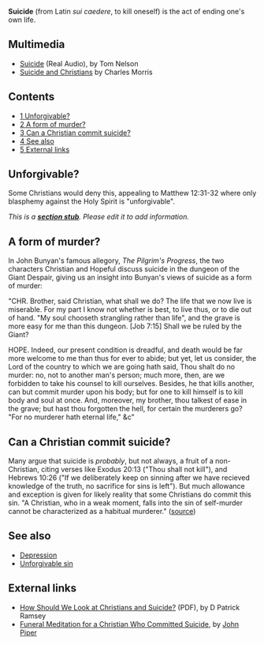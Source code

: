 **Suicide** (from Latin *sui caedere*, to kill oneself) is the act
of ending one's own life.


## Multimedia

-   [Suicide](http://dentonbible.org/realaudio/728-030297-SUICIDE.rm)
    (Real Audio), by Tom Nelson
-   [Suicide and Christians](http://www.haventoday.org/prevbroadcast/539)
    by Charles Morris

## Contents

-   [1 Unforgivable?](#Unforgivable.3F)
-   [2 A form of murder?](#A_form_of_murder.3F)
-   [3 Can a Christian commit suicide?](#Can_a_Christian_commit_suicide.3F)
-   [4 See also](#See_also)
-   [5 External links](#External_links)

## Unforgivable?

Some Christians would deny this, appealing to Matthew 12:31-32
where only blasphemy against the Holy Spirit is "unforgivable".

*This is a **[section stub](http://www.theopedia.com/Category:Theopedia_sectionstubs "Category:Theopedia sectionstubs")**. Please edit it to add information.*
## A form of murder?

In John Bunyan's famous allegory, *The Pilgrim's Progress*, the two
characters Christian and Hopeful discuss suicide in the dungeon of
the Giant Despair, giving us an insight into Bunyan's views of
suicide as a form of murder:

"CHR. Brother, said Christian, what shall we do? The life that we
now live is miserable. For my part I know not whether is best, to
live thus, or to die out of hand. "My soul chooseth strangling
rather than life", and the grave is more easy for me than this
dungeon. [Job 7:15] Shall we be ruled by the Giant?

HOPE. Indeed, our present condition is dreadful, and death would be
far more welcome to me than thus for ever to abide; but yet, let us
consider, the Lord of the country to which we are going hath said,
Thou shalt do no murder: no, not to another man's person; much
more, then, are we forbidden to take his counsel to kill ourselves.
Besides, he that kills another, can but commit murder upon his
body; but for one to kill himself is to kill body and soul at once.
And, moreover, my brother, thou talkest of ease in the grave; but
hast thou forgotten the hell, for certain the murderers go? "For no
murderer hath eternal life," &c"

## Can a Christian commit suicide?

Many argue that suicide is *probably*, but not always, a fruit of a
non-Christian, citing verses like Exodus 20:13 ("Thou shall not
kill"), and Hebrews 10:26 ("If we deliberately keep on sinning
after we have recieved knowledge of the truth, no sacrifice for
sins is left"). But much allowance and exception is given for
likely reality that some Christians do commit this sin. "A
Christian, who in a weak moment, falls into the sin of self-murder
cannot be characterized as a habitual murderer."
([source](http://www.christianity.com/partner/Article_Display_Page/0,,PTID23682%7CCHID125043%7CCIID1608572,00.html))

## See also

-   [Depression](Depression "Depression")
-   [Unforgivable sin](Unforgivable_sin "Unforgivable sin")

## External links

-   [How Should We Look at Christians and Suicide?](http://www.christopc.org/resources/How+Should+We+Look+at+Christians+and+Suicide.pdf)
    (PDF), by D Patrick Ramsey
-   [Funeral Meditation for a Christian Who Committed Suicide](http://www.desiringgod.org/ResourceLibrary/Sermons/ByDate/1988/1686_Funeral_Meditation_for_a_Christian_Who_Committed_Suicide_1988/),
    by [John Piper](John_Piper "John Piper")



